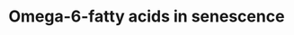 ---
annotations:
- id: PW:0000277
  parent: regulatory pathway
  type: Pathway Ontology
  value: cellular senescence pathway
- id: PW:0000010
  parent: classic metabolic pathway
  type: Pathway Ontology
  value: lipid metabolic pathway
- id: PW:0001253
  parent: classic metabolic pathway
  type: Pathway Ontology
  value: fatty acid omega degradation pathway
authors:
- JuliaUM
- Andreapascaud
- Egonw
- Mra1221
- DeSl
- Nikita Krstevska
- Eweitz
citedin: ''
communities: []
description: Oxylipins, notably prostaglandins, are synthetized by senescent cells
  and then accumulate, promoting the senescent-associated secretory phenotype (Wiley
  et al., 2021). Prostaglandins are classified into three main groups, depending on
  the starting point of their biosynthesis. Series-1 prostaglandins are derived from
  its precursor dihomo-γ-linolenic acid (DGLA). Series-2 prostaglandins and series-3
  prostaglandins are derived from arachidonic acid (AA) and eicosapentaenoic acid
  (EPA), respectively (Noverr et al., 2003)
last-edited: 2024-07-22
ndex: null
organisms:
- Homo sapiens
redirect_from:
- /index.php/Pathway:WP5424
- /instance/WP5424
- /instance/WP5424_r134415
revision: r134415
schema-jsonld:
- '@context': https://schema.org/
  '@id': https://wikipathways.github.io/pathways/WP5424.html
  '@type': Dataset
  creator:
    '@type': Organization
    name: WikiPathways
  description: Oxylipins, notably prostaglandins, are synthetized by senescent cells
    and then accumulate, promoting the senescent-associated secretory phenotype (Wiley
    et al., 2021). Prostaglandins are classified into three main groups, depending
    on the starting point of their biosynthesis. Series-1 prostaglandins are derived
    from its precursor dihomo-γ-linolenic acid (DGLA). Series-2 prostaglandins and
    series-3 prostaglandins are derived from arachidonic acid (AA) and eicosapentaenoic
    acid (EPA), respectively (Noverr et al., 2003)
  keywords:
  - 10,11-dihydro-LTB4
  - 10-DH-F2-IsoP
  - 10-HOTrE
  - 11-dehydro-TxB2
  - 11-deoxy-13,14-dihydro-15-keto-11β,16-cyclo-PGE1
  - 11-hydroxythromboxane B2 dehydrogenase
  - 11α-hydroxy-9,15-dioxo-2,3,4,5,20-pentanor-19-carboxyprostanoic acid
  - 12(S)-HETE
  - 12(S)-HpETE
  - 12-15d-J2-IsoP
  - 12-A2-IsoP
  - 12-D2-IsoP
  - 12-E2-IsoP
  - 12-F2-IsoP
  - 12-J2-IsoP
  - 12-oxo-10,11-dihydro-LTB4
  - 12-oxo-LTB4
  - 13,14-dihydro-15-keto-PGA2
  - '13,14-dihydro-15-keto-PGD2 '
  - 13,14-dihydro-15-keto-PGE2
  - 13,14-dihydro-PGF2α
  - 14-DH-F2-IsoP
  - 15(R)-HpETE
  - 15(S)-HETE
  - 15(S)-HpETE
  - 15-A2-IsoP
  - 15-D2-IsoP
  - 15-F2-IsoP
  - 15-J2-IsoP
  - 15-deoxy-Δ12,14-PGD2
  - 15-deoxy-Δ12,14-PGJ2
  - 15-epi-LXA4
  - 15-epi-LXB4
  - 15-keto-13,14-dihydro-PGE1
  - 15-keto-13,14-dihydro-PGF2α
  - 15-keto-PGD2
  - 15-keto-PGE1
  - 15-keto-PGE2
  - 15-keto-PGF2α
  - 15-keto-PGI2
  - 15-ketoprostaglandin reductase
  - 16-COOH-tetranor-LTE3
  - 17-DH-F2-IsoP
  - 18-COOH-dinor-LTB4
  - 18-COOH-dinor-LTE4
  - 19-OH-6-keto-PGF1α
  - 19-OH-PGE1
  - 19-OH-PGE2
  - 2,3 dinor-6-keto-PGF1α
  - 2,3-Dinor-TxB2
  - 2,3-dinor-11β-PGF2α
  - 2,3-dinor-8-IsoPGF2α
  - 2,4-dienoyl-CoA reductase
  - 20-COOH-LTB4
  - 20-COOH-LTE4
  - 20-OH-LTB4
  - 5(S),6(R)-DiHETE
  - 5(S),6(S)-DiHETE
  - 5(S),6(S)-epoxy-15(S)-HETE
  - 5(S)-HETE
  - 5(S)-HpETE
  - 5-15d-J2-IsoP
  - 5-A2-IsoP
  - 5-D2-IsoP
  - 5-E2-IsoP
  - 5-F2-IsoP
  - 5-J2-IsoP
  - 6,15-Diketo-13,14-dihydro-PGF1α
  - 6-keto-PGE1
  - 6-keto-PGF1α
  - 6-trans-LTB4
  - 7-DH-F2-IsoP
  - 8-15d-J2-IsoP
  - 8-D2-IsoP
  - 8-E2-IsoP
  - 8-F2-IsoP
  - 8-J2-IsoP
  - 8-iso-13,14-dihydro-15-keto-PGF2α
  - 8-iso-15-keto-PGF2α
  - 9-deoxy-Δ12-PGD2*
  - 9α,11α-PGF2α
  - 9α,11β-PGF2α
  - ABCC4
  - AKR1B1
  - AKR1C3
  - ALOX12
  - ALOX15
  - ALOX15B
  - ALOX5
  - ALOXE3
  - Adrenic acid (22:4,w6)
  - Arachidonic Acid (20:4,w6)
  - Bicyclo-PGE2
  - CYP4F8
  - 'CYP4F8 '
  - CYP8A1
  - Ca2+
  - Carboxypeptidase A
  - CysLT1R
  - Cytosolic phospholipase A2
  - DH-15d-PGJ2
  - DH-15d-Δ12,14-PGD2
  - DH-PGD2
  - DH-PGE2
  - DH-PGF2α
  - DH-PGI2
  - DH-PGJ2
  - DPEP
  - DPEP1
  - DPEP2
  - Dihomo-y-linolenic acid (20:3,w6)
  - ELOVL2
  - ELOVL5
  - EPHX2
  - EXA4
  - EXC4
  - EXD4
  - EXE4
  - Eicosadienoic acid (20:2,w6)
  - FADS1
  - FADS2
  - FLAP
  - GGT1
  - GGT5
  - GPX1
  - GSH
  - GSTP1
  - H-PGDS
  - 'HPGD '
  - HXA3
  - HXB3
  - IP3
  - L-PGDS
  - LGD2
  - LGE2
  - LTA4
  - LTA4H
  - LTB4
  - LTC4
  - LTC4S
  - LTD4
  - LTE4
  - LTF4
  - LXA4
  - LXB4
  - Linoleic acid (18:2,w6)
  - Membrane phospholipids
  - N-acetyl- LTE4
  - 'NAT1 '
  - NAT2
  - Osbond acid (22:5,w6)
  - PAI-1
  - PG-9KR
  - PGA1
  - PGA2
  - PGB1
  - PGB2
  - PGC1
  - PGC2
  - PGD1
  - PGD2
  - PGDS
  - PGE synthase
  - PGE1
  - PGE2
  - PGES
  - PGF1α
  - PGFS
  - PGG1
  - PGG2
  - PGH1
  - PGH2
  - PGI2
  - PGJ2
  - PTGES
  - PTGES2
  - PTGES3
  - PTGS1
  - PTGS2
  - ROS
  - Rb
  - SIRT1
  - SLCO2A1
  - TBXAS1
  - TRXA3
  - TRXB3
  - TXAS
  - Tetracosapentaenoic acid (24:5,w-6)
  - Tetracosatetraenoic acid (24:4, w-6)
  - Tetranor-PGDM
  - TxA
  - TxB
  - TxB1
  - cAMP
  - p21
  - p38 MAPK
  - p53
  - y-linolenic acid (18:3,w6)
  - Δ12-PGJ2
  - Δ13-reductase
  - Δ6-trans-12-epi-LTB4
  - γ-GT
  license: CC0
  name: Omega-6-fatty acids in senescence
seo: CreativeWork
title: Omega-6-fatty acids in senescence
wpid: WP5424
---